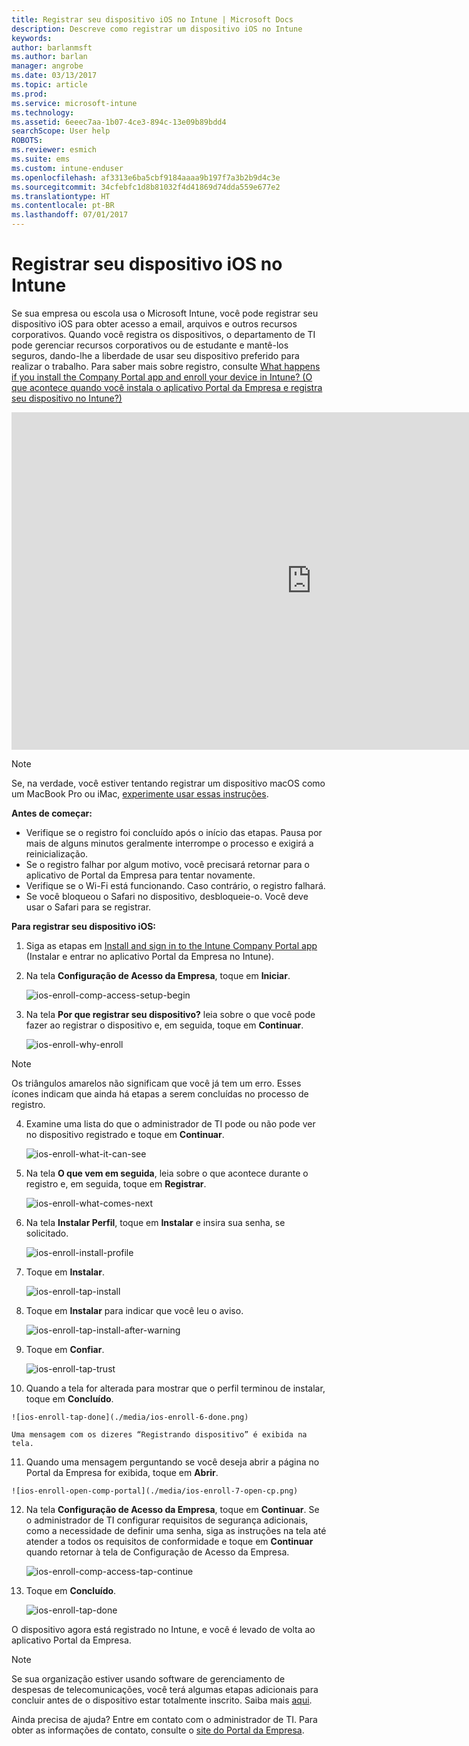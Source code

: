 ```yaml
---
title: Registrar seu dispositivo iOS no Intune | Microsoft Docs
description: Descreve como registrar um dispositivo iOS no Intune
keywords: 
author: barlanmsft
ms.author: barlan
manager: angrobe
ms.date: 03/13/2017
ms.topic: article
ms.prod: 
ms.service: microsoft-intune
ms.technology: 
ms.assetid: 6eeec7aa-1b07-4ce3-894c-13e09b89bdd4
searchScope: User help
ROBOTS: 
ms.reviewer: esmich
ms.suite: ems
ms.custom: intune-enduser
ms.openlocfilehash: af3313e6ba5cbf9184aaaa9b197f7a3b2b9d4c3e
ms.sourcegitcommit: 34cfebfc1d8b81032f4d41869d74dda559e677e2
ms.translationtype: HT
ms.contentlocale: pt-BR
ms.lasthandoff: 07/01/2017
---
```

# <a name="enroll-your-ios-device-in-intune"></a>Registrar seu dispositivo iOS no Intune

Se sua empresa ou escola usa o Microsoft Intune, você pode registrar seu dispositivo iOS para obter acesso a email, arquivos e outros recursos corporativos. Quando você registra os dispositivos, o departamento de TI pode gerenciar recursos corporativos ou de estudante e mantê-los seguros, dando-lhe a liberdade de usar seu dispositivo preferido para realizar o trabalho. Para saber mais sobre registro, consulte [What happens if you install the Company Portal app and enroll your device in Intune? (O que acontece quando você instala o aplicativo Portal da Empresa e registra seu dispositivo no Intune?)](what-happens-if-you-install-the-company-portal-app-and-enroll-your-device-in-intune-ios.md)

<iframe src="https://channel9.msdn.com/Series/IntuneEnrollment/iOS-Enrollment/player" width="960" height="540" allowFullScreen frameBorder="0"></iframe>

> [!NOTE]
> Se, na verdade, você estiver tentando registrar um dispositivo macOS como um MacBook Pro ou iMac, [experimente usar essas instruções](enroll-your-device-in-intune-macos.md).

**Antes de começar:**

- Verifique se o registro foi concluído após o início das etapas. Pausa por mais de alguns minutos geralmente interrompe o processo e exigirá a reinicialização.
- Se o registro falhar por algum motivo, você precisará retornar para o aplicativo de Portal da Empresa para tentar novamente.
- Verifique se o Wi-Fi está funcionando. Caso contrário, o registro falhará.
- Se você bloqueou o Safari no dispositivo, desbloqueie-o. Você deve usar o Safari para se registrar.


**Para registrar seu dispositivo iOS:**

1.  Siga as etapas em [Install and sign in to the Intune Company Portal app](install-and-sign-in-to-the-intune-company-portal-app-ios.md) (Instalar e entrar no aplicativo Portal da Empresa no Intune).

2. Na tela **Configuração de Acesso da Empresa**, toque em **Iniciar**.

    ![ios-enroll-comp-access-setup-begin](./media/ios-enroll-1a-comp-access-setup.png)

3. Na tela **Por que registrar seu dispositivo?** leia sobre o que você pode fazer ao registrar o dispositivo e, em seguida, toque em **Continuar**.

    ![ios-enroll-why-enroll](./media/ios-enroll-1b-why-enroll.png)

> [!NOTE]
> Os triângulos amarelos não significam que você já tem um erro. Esses ícones indicam que ainda há etapas a serem concluídas no processo de registro.

4. Examine uma lista do que o administrador de TI pode ou não pode ver no dispositivo registrado e toque em **Continuar**.

    ![ios-enroll-what-it-can-see](./media/ios-enroll-1c-we-care-privacy.png)

5.  Na tela **O que vem em seguida**, leia sobre o que acontece durante o registro e, em seguida, toque em **Registrar**.

    ![ios-enroll-what-comes-next](./media/ios-enroll-1d-what-comes-next.png)

6.  Na tela **Instalar Perfil**, toque em **Instalar** e insira sua senha, se solicitado.

    ![ios-enroll-install-profile](./media/ios-enroll-2-mgt-profile-install.png)

7.  Toque em **Instalar**.

    ![ios-enroll-tap-install](./media/ios-enroll-3-mgt-profile-install-2.png)    

8.  Toque em **Instalar** para indicar que você leu o aviso.

    ![ios-enroll-tap-install-after-warning](./media/ios-enroll-4-warning.png)

9.  Toque em **Confiar**.

    ![ios-enroll-tap-trust](./media/ios-enroll-5-trust.png)

10.  Quando a tela for alterada para mostrar que o perfil terminou de instalar, toque em **Concluído**.

    ![ios-enroll-tap-done](./media/ios-enroll-6-done.png)

    Uma mensagem com os dizeres “Registrando dispositivo” é exibida na tela.

11.  Quando uma mensagem perguntando se você deseja abrir a página no Portal da Empresa for exibida, toque em **Abrir**.

    ![ios-enroll-open-comp-portal](./media/ios-enroll-7-open-cp.png)

12. Na tela **Configuração de Acesso da Empresa**, toque em **Continuar**. Se o administrador de TI configurar requisitos de segurança adicionais, como a necessidade de definir uma senha, siga as instruções na tela até atender a todos os requisitos de conformidade e toque em **Continuar** quando retornar à tela de Configuração de Acesso da Empresa.

    ![ios-enroll-comp-access-tap-continue](./media/ios-enroll-8-comp-access-setup-compliance.png)

13. Toque em **Concluído**.

    ![ios-enroll-tap-done](./media/ios-enroll-9-comp-access-setup-complete.png)

O dispositivo agora está registrado no Intune, e você é levado de volta ao aplicativo Portal da Empresa.

> [!Note]
> Se sua organização estiver usando software de gerenciamento de despesas de telecomunicações, você terá algumas etapas adicionais para concluir antes de o dispositivo estar totalmente inscrito. Saiba mais [aqui](enroll-your-device-with-telecom-expense-management-ios.md).

Ainda precisa de ajuda? Entre em contato com o administrador de TI. Para obter as informações de contato, consulte o [site do Portal da Empresa](http://portal.manage.microsoft.com).
